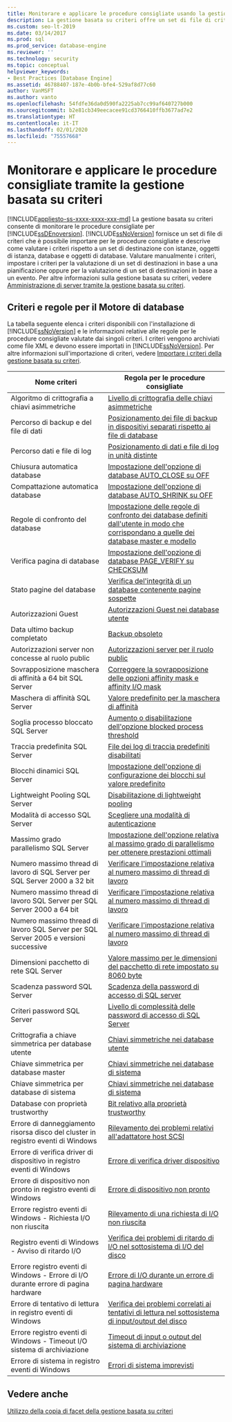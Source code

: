 ```yaml
---
title: Monitorare e applicare le procedure consigliate usando la gestione basata su criteri
description: La gestione basata su criteri offre un set di file di criteri che è possibile importare per le procedure consigliate e valuta i criteri rispetto a un set di destinazione che include istanze, oggetti, database e oggetti di database.
ms.custom: seo-lt-2019
ms.date: 03/14/2017
ms.prod: sql
ms.prod_service: database-engine
ms.reviewer: ''
ms.technology: security
ms.topic: conceptual
helpviewer_keywords:
- Best Practices [Database Engine]
ms.assetid: 46788407-187e-4b0b-bfe4-529af8d77c60
author: VanMSFT
ms.author: vanto
ms.openlocfilehash: 54fdfe36da0d590fa2225ab7cc99af640727b000
ms.sourcegitcommit: b2e81cb349eecacee91cd3766410ffb3677ad7e2
ms.translationtype: HT
ms.contentlocale: it-IT
ms.lasthandoff: 02/01/2020
ms.locfileid: "75557668"
---
```

# <a name="monitor-and-enforce-best-practices-by-using-policy-based-management"></a>Monitorare e applicare le procedure consigliate tramite la gestione basata su criteri
[!INCLUDE[appliesto-ss-xxxx-xxxx-xxx-md](../../includes/appliesto-ss-xxxx-xxxx-xxx-md.md)]
  La gestione basata su criteri consente di monitorare le procedure consigliate per [!INCLUDE[ssDEnoversion](../../includes/ssdenoversion-md.md)]. [!INCLUDE[ssNoVersion](../../includes/ssnoversion-md.md)] fornisce un set di file di criteri che è possibile importare per le procedure consigliate e descrive come valutare i criteri rispetto a un set di destinazione con istanze, oggetti di istanza, database e oggetti di database. Valutare manualmente i criteri, impostare i criteri per la valutazione di un set di destinazioni in base a una pianificazione oppure per la valutazione di un set di destinazioni in base a un evento. Per altre informazioni sulla gestione basata su criteri, vedere [Amministrazione di server tramite la gestione basata su criteri](../../relational-databases/policy-based-management/administer-servers-by-using-policy-based-management.md).  
  
## <a name="policy-and-rules-for-database-engine"></a>Criteri e regole per il Motore di database  
 La tabella seguente elenca i criteri disponibili con l'installazione di [!INCLUDE[ssNoVersion](../../includes/ssnoversion-md.md)] e le informazioni relative alle regole per le procedure consigliate valutate dai singoli criteri. I criteri vengono archiviati come file XML e devono essere importati in [!INCLUDE[ssNoVersion](../../includes/ssnoversion-md.md)]. Per altre informazioni sull'importazione di criteri, vedere [Importare i criteri della gestione basata su criteri](../../relational-databases/policy-based-management/import-a-policy-based-management-policy.md).  
  
|Nome criteri|Regola per le procedure consigliate|  
|-----------------|------------------------|  
|Algoritmo di crittografia a chiavi asimmetriche|[Livello di crittografia delle chiavi asimmetriche](../../relational-databases/policy-based-management/asymmetric-keys-encryption-strength.md)|  
|Percorso di backup e del file di dati|[Posizionamento dei file di backup in dispositivi separati rispetto ai file di database](https://msdn.microsoft.com/library/7039bebb-1f25-4cf3-81f1-393dfb78da12)|  
|Percorso dati e file di log|[Posizionamento di dati e file di log in unità distinte](../../relational-databases/policy-based-management/place-data-and-log-files-on-separate-drives.md)|  
|Chiusura automatica database|[Impostazione dell'opzione di database AUTO_CLOSE su OFF](../../relational-databases/policy-based-management/set-the-auto-close-database-option-to-off.md)|  
|Compattazione automatica database|[Impostazione dell'opzione di database AUTO_SHRINK su OFF](../../relational-databases/policy-based-management/set-the-auto-shrink-database-option-to-off.md)|  
|Regole di confronto del database|[Impostazione delle regole di confronto dei database definiti dall'utente in modo che corrispondano a quelle dei database master e modello](https://msdn.microsoft.com/library/c686446f-dae1-4b05-a3df-837b3422988d)|  
|Verifica pagina di database|[Impostazione dell'opzione di database PAGE_VERIFY su CHECKSUM](../../relational-databases/policy-based-management/set-the-page-verify-database-option-to-checksum.md)|  
|Stato pagine del database|[Verifica del'integrità di un database contenente pagine sospette](../../relational-databases/policy-based-management/check-integrity-of-database-with-suspect-pages.md)|  
|Autorizzazioni Guest|[Autorizzazioni Guest nei database utente](../../relational-databases/policy-based-management/guest-permissions-on-user-databases.md)|  
|Data ultimo backup completato|[Backup obsoleto](../../relational-databases/policy-based-management/outdated-backup.md)|  
|Autorizzazioni server non concesse al ruolo public|[Autorizzazioni server per il ruolo public](../../relational-databases/policy-based-management/server-public-permissions.md)|  
|Sovrapposizione maschera di affinità a 64 bit SQL Server|[Correggere la sovrapposizione delle opzioni affinity mask e affinity I/O mask](../../relational-databases/policy-based-management/correct-affinity-mask-and-affinity-input-and-output-mask-overlap.md)|  
|Maschera di affinità SQL Server|[Valore predefinito per la maschera di affinità](../../relational-databases/policy-based-management/keep-the-affinity-mask-default-value.md)|  
|Soglia processo bloccato SQL Server|[Aumento o disabilitazione dell'opzione blocked process threshold](../../relational-databases/policy-based-management/increase-or-disable-blocked-process-threshold.md)|  
|Traccia predefinita SQL Server|[File dei log di traccia predefiniti disabilitati](../../relational-databases/policy-based-management/default-trace-log-files-disabled.md)|  
|Blocchi dinamici SQL Server|[Impostazione dell'opzione di configurazione dei blocchi sul valore predefinito](../../relational-databases/policy-based-management/keep-the-locks-configuration-option-default-value.md)|  
|Lightweight Pooling SQL Server|[Disabilitazione di lightweight pooling](../../relational-databases/policy-based-management/disable-lightweight-pooling.md)|  
|Modalità di accesso SQL Server|[Scegliere una modalità di autenticazione](../../relational-databases/security/choose-an-authentication-mode.md)|  
|Massimo grado parallelismo SQL Server|[Impostazione dell'opzione relativa al massimo grado di parallelismo per ottenere prestazioni ottimali](../../relational-databases/policy-based-management/set-the-max-degree-of-parallelism-option-for-optimal-performance.md)|  
|Numero massimo thread di lavoro di SQL Server per SQL Server 2000 a 32 bit|[Verificare l'impostazione relativa al numero massimo di thread di lavoro](../../relational-databases/policy-based-management/verify-max-worker-threads-setting.md)|  
|Numero massimo thread di lavoro SQL Server per SQL Server 2000 a 64 bit|[Verificare l'impostazione relativa al numero massimo di thread di lavoro](../../relational-databases/policy-based-management/verify-max-worker-threads-setting.md)|  
|Numero massimo thread di lavoro SQL Server per SQL Server 2005 e versioni successive|[Verificare l'impostazione relativa al numero massimo di thread di lavoro](../../relational-databases/policy-based-management/verify-max-worker-threads-setting.md)|  
|Dimensioni pacchetto di rete SQL Server|[Valore massimo per le dimensioni del pacchetto di rete impostato su 8060 byte](../../relational-databases/policy-based-management/network-packet-size-should-not-exceed-8060-bytes.md)|  
|Scadenza password SQL Server|[Scadenza della password di accesso di SQL server](../../relational-databases/policy-based-management/sql-server-login-password-expiration.md)|  
|Criteri password SQL Server|[Livello di complessità delle password di accesso di SQL Server](../../relational-databases/policy-based-management/sql-server-login-password-strength.md)|  
|Crittografia a chiave simmetrica per database utente|[Chiavi simmetriche nei database utente](../../relational-databases/policy-based-management/symmetric-keys-on-user-databases.md)|  
|Chiave simmetrica per database master|[Chiavi simmetriche nei database di sistema](../../relational-databases/policy-based-management/symmetric-keys-on-system-databases.md)|  
|Chiave simmetrica per database di sistema|[Chiavi simmetriche nei database di sistema](../../relational-databases/policy-based-management/symmetric-keys-on-system-databases.md)|  
|Database con proprietà trustworthy|[Bit relativo alla proprietà trustworthy](../../relational-databases/policy-based-management/trustworthy-bit.md)|  
|Errore di danneggiamento risorsa disco del cluster in registro eventi di Windows|[Rilevamento dei problemi relativi all'adattatore host SCSI](../../relational-databases/policy-based-management/detect-scsi-host-adapter-issues.md)|  
|Errore di verifica driver di dispositivo in registro eventi di Windows|[Errore di verifica driver dispositivo](../../relational-databases/policy-based-management/device-driver-control-error.md)|  
|Errore di dispositivo non pronto in registro eventi di Windows|[Errore di dispositivo non pronto](../../relational-databases/policy-based-management/device-not-ready-error.md)|  
|Errore registro eventi di Windows - Richiesta I/O non riuscita|[Rilevamento di una richiesta di I/O non riuscita](../../relational-databases/policy-based-management/detect-failed-input-and-output-requests.md)|  
|Registro eventi di Windows - Avviso di ritardo I/O|[Verifica dei problemi di ritardo di I/O nel sottosistema di I/O del disco](../../relational-databases/policy-based-management/check-disk-input-and-output-subsystem-for-io-delay-problems.md)|  
|Errore registro eventi di Windows - Errore di I/O durante errore di pagina hardware|[Errore di I/O durante un errore di pagina hardware](../../relational-databases/policy-based-management/input-and-output-error-during-hard-page-fault.md)|  
|Errore di tentativo di lettura in registro eventi di Windows|[Verifica dei problemi correlati ai tentativi di lettura nel sottosistema di input/output del disco](../../relational-databases/policy-based-management/check-disk-input-output-subsystem-for-read-retry-problems.md)|  
|Errore registro eventi di Windows - Timeout I/O sistema di archiviazione|[Timeout di input o output del sistema di archiviazione](../../relational-databases/policy-based-management/storage-system-input-output-time-out.md)|  
|Errore di sistema in registro eventi di Windows|[Errori di sistema imprevisti](../../relational-databases/policy-based-management/unexpected-system-failures.md)|  
  
## <a name="see-also"></a>Vedere anche  
 [Utilizzo della copia di facet della gestione basata su criteri](../../relational-databases/policy-based-management/working-with-policy-based-management-facets.md)  
  
  
